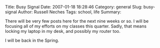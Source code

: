Title: Busy Signal
Date: 2007-01-18 18:28:46
Category: general
Slug: busy-signal
Author: Russell Neches
Tags: school, life
Summary: 


There will be very few posts here for the next nine weeks or so. I will
be focusing all of my efforts on my classes this quarter. Sadly, that
means locking my laptop in my desk, and possibly my router too.

I will be back in the Spring.
